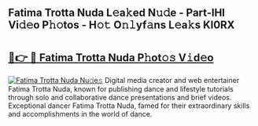 ## Fatima Trotta Nuda L𝚎a𝚔ed N𝚞𝚍e - Part-lHl Vi𝚍𝚎o P𝚑𝚘tos - H𝚘𝚝 O𝚗𝚕yf𝚊ns L𝚎a𝚔s Kl0RX

# <h2><a href="http://kf0e5i.oniu.top/?m=Fatima+Trotta+Nuda">🔗👉 🔴 Fatima Trotta Nuda P𝚑ot𝚘𝚜 V𝚒d𝚎o</a></h2>

[![Fatima Trotta Nuda Nu𝚍e𝚜](https://i.imgur.com/0qMVB7G.gif)](http://kf0e5i.oniu.top/?m=Fatima+Trotta+Nuda)
Digital media creator and web entertainer Fatima Trotta Nuda, known for publishing dance and lifestyle tutorials through solo and collaborative dance presentations and brief videos. Exceptional dancer Fatima Trotta Nuda, famed for their extraordinary skills and accomplishments in the world of dance.  
